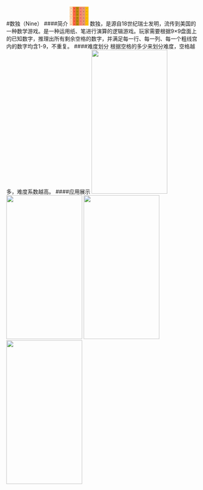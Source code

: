 #数独（Nine）
####简介
<img src = "https://github.com/kukajenny/Ninedemo/blob/master/SceenShots/icon.jpg" width=50 height=50>
        数独，是源自18世纪瑞士发明，流传到美国的一种数学游戏。是一种运用纸、笔进行演算的逻辑游戏。玩家需要根据9×9盘面上的已知数字，推理出所有剩余空格的数字，并满足每一行、每一列、每一个粗线宫内的数字均含1-9，不重复。
####难度划分
	根据空格的多少来划分难度，空格越多，难度系数越高。
####应用展示
<img src="https://github.com/kukajenny/Ninedemo/blob/master/SceenShots/nine_select.jpg" width="200" height="380"/> 
<img src="https://github.com/kukajenny/Ninedemo/blob/master/SceenShots/nine_game.jpg" width="200" height="380"/> 
<img src="https://github.com/kukajenny/Ninedemo/blob/master/SceenShots/nine_game_num.jpg" width="200" height="380"/> 
<img src="https://github.com/kukajenny/Ninedemo/blob/master/SceenShots/nine_hint.jpg" width="200" height="380"/> 

